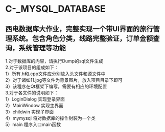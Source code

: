 # C-_MYSQL_DATABASE
西电数据库大作业，完整实现一个带UI界面的旅行管理系统。包含角色分类，线路完整验证，订单金额查询，系统管理等功能
------------------------------
1.对于数据库的内容，请执行Dump的sql文件生成    
2.对于该项目的组成如下：  
    1）所有.h和.cpp文件应分别放入头文件和源文件中  
    2）对于诸如11.jpg等文件为背景图片，放入项目目录下即可  
    3）该程序在Qt框架下编写，需要有相应的环境配置  
3.对于各文件的说明如下：    
    1）LoginDialog 实现登录界面  
    2）MainWindow 实现主界面  
    3）childwin 实现子界面  
    4）mymysql 将对数据库的操作封装为一个类  
    5）main 程序入口main函数  
